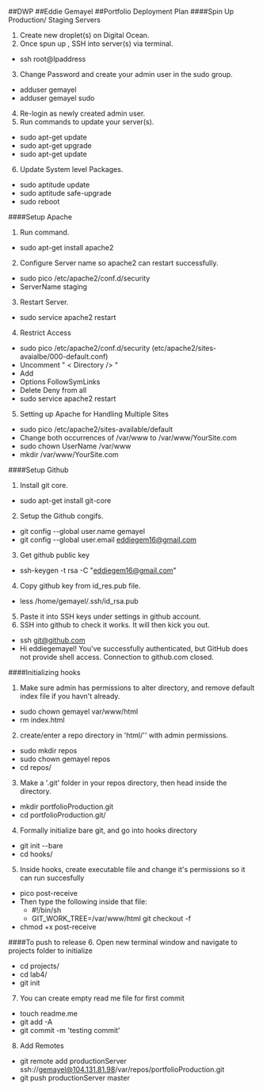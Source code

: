 ##DWP
##Eddie Gemayel
##Portfolio Deployment Plan
####Spin Up Production/ Staging Servers
1. Create new droplet(s) on Digital Ocean.
2. Once spun up , SSH into server(s) via terminal.
  * ssh root@Ipaddress
3. Change Password and create your admin user in the sudo group.
  * adduser gemayel
  * adduser gemayel sudo 
4. Re-login as newly created admin user.
5. Run commands to update your server(s).
  * sudo apt-get update
  * sudo apt-get upgrade
  * sudo apt-get update
6. Update System level Packages.
  * sudo aptitude update
  * sudo aptitude safe-upgrade
  * sudo reboot
  


####Setup Apache
1. Run command.
  * sudo apt-get install apache2
2. Configure Server name so apache2 can restart successfully.
  * sudo pico /etc/apache2/conf.d/security
  * ServerName staging
3. Restart Server.
  * sudo service apache2 restart
4. Restrict Access
  * sudo pico /etc/apache2/conf.d/security (etc/apache2/sites-avaialbe/000-default.conf)
  * Uncomment " < Directory /> "
  * Add
  * Options FollowSymLinks
  * Delete Deny from all
  * sudo service apache2 restart

5. Setting up Apache for Handling Multiple Sites
  * sudo pico /etc/apache2/sites-available/default
  * Change both occurrences of /var/www to /var/www/YourSite.com
  * sudo chown UserName /var/www
  * mkdir /var/www/YourSite.com



####Setup Github
1. Install git core.
  * sudo apt-get install git-core
2. Setup the Github congifs.
  * git config --global user.name gemayel
  * git config --global user.email eddiegem16@gmail.com
3. Get github public key
  * ssh-keygen -t rsa -C "eddiegem16@gmail.com"
4. Copy github key from id_res.pub file.
  * less /home/gemayel/.ssh/id_rsa.pub
5. Paste it into SSH keys under settings in github account.
6. SSH into github to check it works. It will then kick you out.
  * ssh git@github.com
  * Hi eddiegemayel! You've successfully authenticated, but GitHub does not provide shell access. Connection to github.com closed.



####Initializing hooks
1. Make sure admin has permissions to alter directory, and remove default index file if you havn't already.
  * sudo chown gemayel var/www/html
  * rm index.html
2. create/enter a repo directory in 'html/'' with admin permissions.
  * sudo mkdir repos
  * sudo chown gemayel repos
  * cd repos/
3. Make a '.git' folder in your repos directory, then head inside the directory.
  * mkdir portfolioProduction.git
  * cd portfolioProduction.git/
4. Formally initialize bare git, and go into hooks directory
  * git init --bare
  * cd hooks/
5. Inside hooks, create executable file and change it's permissions so it can run succesfully
  * pico post-receive
  * Then type the following inside that file: 
    * #!/bin/sh
    * GIT_WORK_TREE=/var/www/html git checkout -f
  * chmod +x post-receive



####To push to release
6. Open new terminal window and navigate to projects folder to initialize
  * cd projects/
  * cd lab4/
  * git init
7. You can create empty read me file for first commit
  * touch readme.me
  * git add -A
  * git commit -m 'testing commit'
8. Add Remotes
  * git remote add productionServer ssh://gemayel@104.131.81.98/var/repos/portfolioProduction.git
  * git push productionServer master